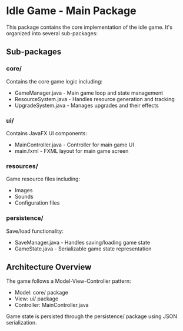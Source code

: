 # Idle Game - Main Package

This package contains the core implementation of the idle game. It's organized into several sub-packages:

## Sub-packages

### core/
Contains the core game logic including:
- GameManager.java - Main game loop and state management
- ResourceSystem.java - Handles resource generation and tracking
- UpgradeSystem.java - Manages upgrades and their effects

### ui/
Contains JavaFX UI components:
- MainController.java - Controller for main game UI
- main.fxml - FXML layout for main game screen

### resources/
Game resource files including:
- Images
- Sounds
- Configuration files

### persistence/
Save/load functionality:
- SaveManager.java - Handles saving/loading game state
- GameState.java - Serializable game state representation

## Architecture Overview

The game follows a Model-View-Controller pattern:
- Model: core/ package
- View: ui/ package
- Controller: MainController.java

Game state is persisted through the persistence/ package using JSON serialization.
